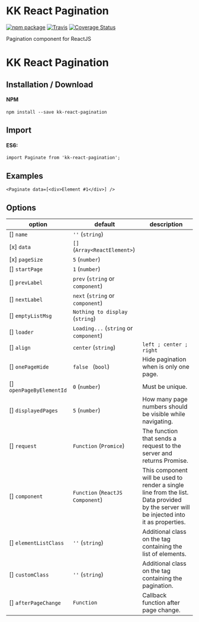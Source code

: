 # KK React Pagination

[![npm package](https://img.shields.io/npm/v/kk-react-pagination.png?style=flat-square)](https://www.npmjs.org/package/kk-react-pagination)
[![Travis](https://travis-ci.org/KrzysiekF/kk-react-pagination.svg?style=flat-square)](https://travis-ci.org/KrzysiekF/kk-react-pagination)
[![Coverage Status](https://coveralls.io/repos/github/KrzysiekF/kk-react-pagination/badge.svg?branch=master&style=flat-square)](https://coveralls.io/github/KrzysiekF/kk-react-pagination?branch=master)


Pagination component for ReactJS


KK React Pagination
===================

Installation / Download
-----------------------

#### NPM
`npm install --save kk-react-pagination`

Import
--------
#### ES6:
`import Paginate from 'kk-react-pagination';`

Examples
--------
`<Paginate data=[<div>Element #1</div>] />`

Options
-------

| option      | default         | description |
|-------------|-----------------|-------------|
| [] `name`      | `''` (`string`) |             |
| [x] `data`  | `[]` (`Array<ReactElement>`)  |             |
| [x] `pageSize`  | `5` (`number`)  |             |
| [] `startPage` | `1` (`number`)  |             |
| [] `prevLabel` | `prev` (`string` or `component`)  |             |
| [] `nextLabel` | `next` (`string` or `component`)  |             |
| [] `emptyListMsg` | `Nothing to display` (`string`)  |             |
| [] `loader` | `Loading...` (`string` or `component`)  |             |
| [] `align` | `center` (`string`)  | `left ; center ; right` |
| [] `onePageHide` | `false ` (`bool`)  | Hide pagination when is only one page. |
| [] `openPageByElementId` | `0` (`number`)  | Must be unique. |
| [] `displayedPages` | `5` (`number`)  | How many page numbers should be visible while navigating. |
| [] `request` | `Function` (`Promice`)  | The function that sends a request to the server and returns Promise. |
| [] `component` | `Function` (`ReactJS Component`)  | This component will be used to render a single line from the list. Data provided by the server will be injected into it as properties. |
| [] `elementListClass` | `''` (`string`)  | Additional class on the tag containing the list of elements. |
| [] `customClass` | `''` (`string`)  | Additional class on the tag containing the pagination. |
| [] `afterPageChange` | `Function`  | Callback function after page change. |
